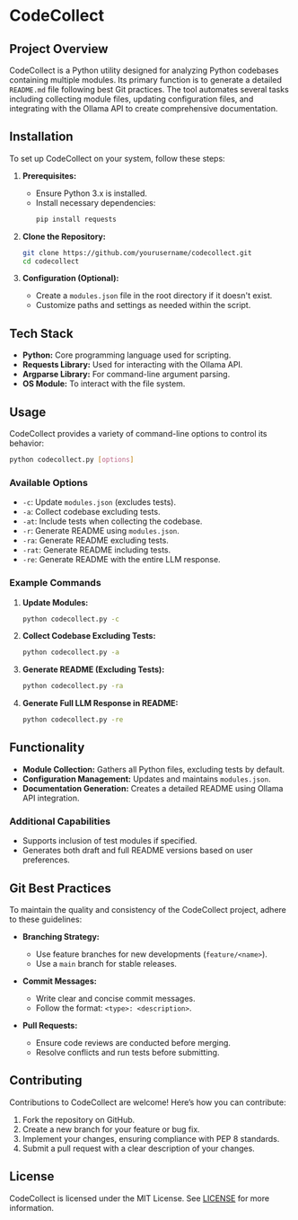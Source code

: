 # CodeCollect

## Project Overview

CodeCollect is a Python utility designed for analyzing Python codebases containing multiple modules. Its primary function is to generate a detailed `README.md` file following best Git practices. The tool automates several tasks including collecting module files, updating configuration files, and integrating with the Ollama API to create comprehensive documentation.

## Installation

To set up CodeCollect on your system, follow these steps:

1. **Prerequisites:**
   - Ensure Python 3.x is installed.
   - Install necessary dependencies:
     ```bash
     pip install requests
     ```

2. **Clone the Repository:**
   ```bash
   git clone https://github.com/yourusername/codecollect.git
   cd codecollect
   ```

3. **Configuration (Optional):**
   - Create a `modules.json` file in the root directory if it doesn't exist.
   - Customize paths and settings as needed within the script.

## Tech Stack

- **Python:** Core programming language used for scripting.
- **Requests Library:** Used for interacting with the Ollama API.
- **Argparse Library:** For command-line argument parsing.
- **OS Module:** To interact with the file system.

## Usage

CodeCollect provides a variety of command-line options to control its behavior:

```bash
python codecollect.py [options]
```

### Available Options

- `-c`: Update `modules.json` (excludes tests).
- `-a`: Collect codebase excluding tests.
- `-at`: Include tests when collecting the codebase.
- `-r`: Generate README using `modules.json`.
- `-ra`: Generate README excluding tests.
- `-rat`: Generate README including tests.
- `-re`: Generate README with the entire LLM response.

### Example Commands

1. **Update Modules:**
   ```bash
   python codecollect.py -c
   ```

2. **Collect Codebase Excluding Tests:**
   ```bash
   python codecollect.py -a
   ```

3. **Generate README (Excluding Tests):**
   ```bash
   python codecollect.py -ra
   ```

4. **Generate Full LLM Response in README:**
   ```bash
   python codecollect.py -re
   ```

## Functionality

- **Module Collection:** Gathers all Python files, excluding tests by default.
- **Configuration Management:** Updates and maintains `modules.json`.
- **Documentation Generation:** Creates a detailed README using Ollama API integration.

### Additional Capabilities

- Supports inclusion of test modules if specified.
- Generates both draft and full README versions based on user preferences.

## Git Best Practices

To maintain the quality and consistency of the CodeCollect project, adhere to these guidelines:

- **Branching Strategy:**
  - Use feature branches for new developments (`feature/<name>`).
  - Use a `main` branch for stable releases.
  
- **Commit Messages:**
  - Write clear and concise commit messages.
  - Follow the format: `<type>: <description>`.
  
- **Pull Requests:**
  - Ensure code reviews are conducted before merging.
  - Resolve conflicts and run tests before submitting.

## Contributing

Contributions to CodeCollect are welcome! Here’s how you can contribute:

1. Fork the repository on GitHub.
2. Create a new branch for your feature or bug fix.
3. Implement your changes, ensuring compliance with PEP 8 standards.
4. Submit a pull request with a clear description of your changes.

## License

CodeCollect is licensed under the MIT License. See [LICENSE](https://github.com/yourusername/codecollect/blob/main/LICENSE) for more information.